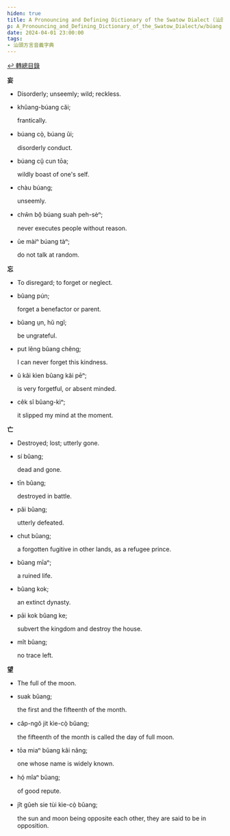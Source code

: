 ```yaml
---
hiden: true
title: A Pronouncing and Defining Dictionary of the Swatow Dialect (汕頭方言音義字典) / búang
p: A_Pronouncing_and_Defining_Dictionary_of_the_Swatow_Dialect/w/búang
date: 2024-04-01 23:00:00
tags: 
- 汕頭方言音義字典
---
```


[↩️ 轉總目錄](/A_Pronouncing_and_Defining_Dictionary_of_the_Swatow_Dialect)


**妄**
- Disorderly; unseemly; wild; reckless.

- khûang-búang căi;

  frantically.

- búang cò̤, búang ûi;

  disorderly conduct.

- búang cṳ̆ cun tōa;

  wildly boast of one's self.

- chàu búang;

  unseemly.

- chŵn bô̤ búang suah peh-sèⁿ;

  never executes people without reason.

- ūe màiⁿ búang tàⁿ;

  do not talk at random.

**忘**
- To disregard; to forget or neglect.

- bûang pún;

  forget a benefactor or parent.

- bûang ṳn, hŭ ngĭ;

  be ungrateful.

- put lêng bûang chêng;

  I can never forget this kindness.

- ŭ kâi kìen bûang kâi pēⁿ;

  is very forgetful, or absent minded.

- cêk sî bûang-kìⁿ;

  it slipped my mind at the moment.

**亡**
- Destroyed; lost; utterly gone.

- sí bûang;

  dead and gone.

- tīn bûang;

  destroyed in battle.

- păi bûang;

  utterly defeated.

- chut bûang;

  a forgotten fugitive in other lands, as a refugee prince.

- bûang mīaⁿ;

  a ruined life.

- bûang kok;

  an extinct dynasty.

- pāi kok bûang ke;

  subvert the kingdom and destroy the house.

- mît bûang;

  no trace left.

**望**
- The full of the moon.

- suak bŭang;

  the first and the fifteenth of the month.

- câp-ngŏ jit kìe-cò̤ bŭang;

  the fifteenth of the month is called the day of full moon.

- tōa miaⁿ bŭang kâi nâng;

  one whose name is widely known.

- hó̤ mîaⁿ bŭang;

  of good repute.

- jît gûeh sie tùi kìe-cò̤ bŭang;

  the sun and moon being opposite each other, they are said to be in opposition.